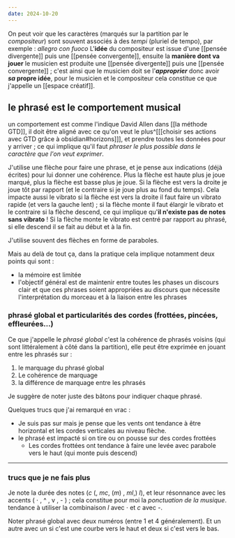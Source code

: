 ```yaml
---
date: 2024-10-20
---
```

On peut voir que les caractères (marqués sur la partition par le *compositeur*) sont souvent associés à des *tempi* (pluriel de tempo), par exemple : *allegro con fuoco*
L'**idée** du compositeur est issue d'une [[pensée divergente]] puis une [[pensée convergente]], ensuite la **manière dont va jouer** le musicien est produite une [[pensée divergente]] puis une [[pensée convergente]] ; c'est ainsi que le musicien doit se l'***approprier*** donc avoir ***sa* propre idée**, pour le musicien et le compositeur cela constitue ce que j'appelle un [[espace créatif]].
## le phrasé est le comportement musical
un comportement est comme l'indique David Allen dans [[la méthode GTD]], il doit être aligné avec ce qu'on veut le plus^[[[choisir ses actions avec GTD grâce à obsidian#horizons]]], et prendre toutes les données pour y arriver ; ce qui implique qu'il faut *phraser le plus possible dans le caractère que l'on veut exprimer*.

J'utilise une flèche pour faire une phrase, et je pense aux indications (déjà écrites) pour lui donner une cohérence.
Plus la flèche est haute plus je joue marqué, plus la flèche est basse plus je joue. Si la flèche est vers la droite je joue tôt par rapport (et le contraire si je joue plus au fond du temps). 
Cela impacte aussi le vibrato si la flèche est vers la droite il faut faire un vibrato rapide (et vers la gauche lent) ; si la flèche monte il faut élargir le vibrato et le contraire si la flèche descend, ce qui implique qu'**il n'existe pas de notes sans vibrato** !
Si la flèche monte le vibrato est centré par rapport au phrasé, si elle descend il se fait au début et à la fin. 

J'utilise souvent des flèches en forme de paraboles.

Mais au delà de tout ça, dans la pratique cela implique notamment deux points qui sont :
* la mémoire est limitée
* l'objectif général est de maintenir entre toutes les phases un discours clair et que ces phrases soient appropriées au discours que nécessite l'interprétation du morceau et à la liaison entre les phrases
### phrasé global et particularités des cordes (frottées, pincées, effleurées...)
Ce que j'appelle le *phrasé global* c'est la cohérence de phrasés voisins (qui sont littéralement à côté dans la partition), elle peut être exprimée en jouant entre les phrasés sur :
1. le marquage du phrasé global
2. Le cohérence de marquage
3. la différence de marquage entre les phrasés

Je suggère de noter juste des bâtons pour indiquer chaque phrasé.

Quelques trucs que j'ai remarqué en vrac :
 - Je suis pas sur mais je pense que les vents ont tendance à être horizontal et les cordes verticales au niveau flèche.
 - le phrasé est impacté si on tire ou on pousse sur des cordes frottées
	- Les cordes frottées ont tendance à faire une levée avec parabole vers le haut (qui monte puis descend)
___
### trucs que je ne fais plus
Je note la durée des notes (*c* (, *mc*, (*m*) , *ml*,) *l*), et leur résonnance avec les accents ( $\cdot$ , ^ , v , - ) ; cela constitue pour moi la *ponctuation de la musique*. tendance à utiliser la combinaison *l* avec $\cdot$ et *c* avec *-*.

Noter phrasé global avec deux numéros (entre 1 et 4 généralement). Et un autre avec un si c'est une courbe vers le haut et deux si c'est vers le bas.